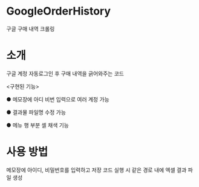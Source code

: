 # GoogleOrderHistory
구글 구매 내역 크롤링
# 소개
구글 계정 자동로그인 후 구매 내역을 긁어와주는 코드


<구현된 기능>

● 메모장에 아디 비번 입력으로 여러 계정 가능

● 결과물 파일명 수정 가능

● 메뉴 행 부분 셀 채색 기능

# 사용 방법
메모장에 아이디, 비밀번호를 입력하고 저장
코드 실행 시 같은 경로 내에 엑셀 결과 파일 생성
